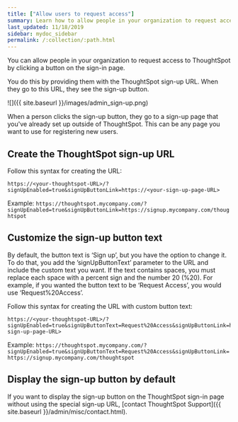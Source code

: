 ```yaml
---
title: ["Allow users to request access"]
summary: Learn how to allow people in your organization to request access to ThoughtSpot.
last_updated: 11/18/2019
sidebar: mydoc_sidebar
permalink: /:collection/:path.html
---
```

You can allow people in your organization to request access to ThoughtSpot by clicking a button on the sign-in page.

You do this by providing them with the ThoughtSpot sign-up URL. When they go to this URL, they see the sign-up button.

![]({{ site.baseurl }}/images/admin_sign-up.png)

When a person clicks the sign-up button, they go to a sign-up page that you've already set up outside of ThoughtSpot. This can be any page you want to use for registering new users.

## Create the ThoughtSpot sign-up URL

Follow this syntax for creating the URL:

```
https://<your-thoughtspot-URL>/?signUpEnabled=true&signUpButtonLink=https://<your-sign-up-page-URL>
```

Example: `https://thoughtspot.mycompany.com/?signUpEnabled=true&signUpButtonLink=https://signup.mycompany.com/thoughtspot`

## Customize the sign-up button text

By default, the button text is ‘Sign up’, but you have the option to change it. To do that, you add the ’signUpButtonText’ parameter to the URL and include the custom text you want. If the text contains spaces, you must replace each space with a percent sign and the number 20 (%20). For example, if you wanted the button text to be ‘Request Access’, you would use ‘Request%20Access’.

Follow this syntax for creating the URL with custom button text:

```
https://<your-thoughtspot-URL>/?signUpEnabled=true&signUpButtonText=Request%20Access&signUpButtonLink=https://<your-sign-up-page-URL>
```

Example: `https://thoughtspot.mycompany.com/?signUpEnabled=true&signUpButtonText=Request%20Access&signUpButtonLink=https://signup.mycompany.com/thoughtspot`

## Display the sign-up button by default

If you want to display the sign-up button on the ThoughtSpot sign-in page without using the special sign-up URL, [contact ThoughtSpot Support]({{ site.baseurl }}/admin/misc/contact.html).
